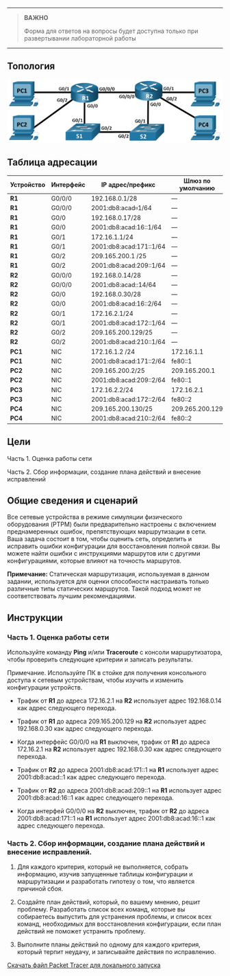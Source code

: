 
---

> **ВАЖНО**
> 
> Форма для ответов на вопросы будет доступна только при развертывании лабораторной работы 

---

## Топология

![](./assets/topology.png)

## Таблица адресации

| Устройство | Интерфейс | IP адрес/префикс        | Шлюз по умолчанию |
|------------|-----------|-------------------------|-------------------|
| **R1**     | G0/0/0    | 192.168.0.1/28          | —                 |
| **R1**     | G0/0/0    | 2001:db8:acad።1/64      | —                 |
| **R1**     | G0/0      | 192.168.0.17/28         | —                 |
| **R1**     | G0/0      | 2001:db8:acad:16::1/64  | —                 |
| **R1**     | G0/1      | 172.16.1.1/24           | —                 |
| **R1**     | G0/1      | 2001:db8:acad:171::1/64 | —                 |
| **R1**     | G0/2      | 209.165.200.1 /25       | —                 |
| **R1**     | G0/2      | 2001:db8:acad:209::1/64 | —                 |
| **R2**     | G0/0/0    | 192.168.0.14/28         | —                 |
| **R2**     | G0/0/0    | 2001:db8:acad::14/64    | —                 |
| **R2**     | G0/0      | 192.168.0.30/28         | —                 |
| **R2**     | G0/0      | 2001:db8:acad:16::2/64  | —                 |
| **R2**     | G0/1      | 172.16.2.1/24           | —                 |
| **R2**     | G0/1      | 2001:db8:acad:172::1/64 | —                 |
| **R2**     | G0/2      | 209.165.200.129/25      | —                 |
| **R2**     | G0/2      | 2001:db8:acad:210::1/64 | —                 |
| **PC1**    | NIC       | 172.16.1.2 /24          | 172.16.1.1        |
| **PC1**    | NIC       | 2001:db8:acad:171::2/64 | fe80::1           |
| **PC2**    | NIC       | 209.165.200.2/25        | 209.165.200.1     |
| **PC2**    | NIC       | 2001:db8:acad:209::2/64 | fe80::1           |
| **PC3**    | NIC       | 172.16.2.2/24           | 172.16.2.1        |
| **PC3**    | NIC       | 2001:db8:acad:172::2/64 | fe80::2           |
| **PC4**    | NIC       | 209.165.200.130/25      | 209.265.200.129   |
| **PC4**    | NIC       | 2001:db8:acad:210::2/64 | fe80::2           |

## Цели

Часть 1. Оценка работы сети

Часть 2. Сбор информации, создание плана действий и внесение исправлений

## Общие сведения и сценарий

Все сетевые устройства в режиме симуляции физического оборудования (PTPM) были предварительно настроены с включением преднамеренных ошибок, препятствующих маршрутизации в сети. Ваша задача состоит в том, чтобы оценить сеть, определить и исправить ошибки конфигурации для восстановления полной связи. Вы можете найти ошибки с инструкциями маршрутов или с другими конфигурациями, которые влияют на точность маршрутов.

**Примечание:** Статическая маршрутизация, используемая в данном задании, используется для оценки способности настраивать только различные типы статических маршрутов. Такой подход может не соответствовать лучшим рекомендациями.

## Инструкции

### Часть 1. Оценка работы сети

Используйте команду **Ping** и/или **Traceroute** с консоли маршрутизатора, чтобы проверить следующие критерии и записать результаты.

Примечание. Используйте ПК в стойке для получения консольного доступа к сетевым устройствам, чтобы изучить и изменить конфигурации устройств.

-   Трафик от **R1** до адреса 172.16.2.1 на **R2** использует адрес 192.168.0.14 как адрес следующего перехода.

-   Трафик от **R1** до адреса 209.165.200.129 на **R2** использует адрес 192.168.0.30 как адрес следующего перехода.

-   Когда интерфейс G0/0/0 на **R1** выключен, трафик от **R1** до адреса 172.16.2.1 на **R2** использует адрес 192.168.0.30 как адрес следующего перехода.

-   Трафик от **R2** до адреса 2001:db8:acad:171::1 на **R1** использует адрес 2001:db8:acad::1 как адрес следующего перехода.

-   Трафик от **R2** до адреса 2001:db8:acad:209::1 на **R1** использует адрес 2001:db8:acad:16::1 как адрес следующего перехода.

-   Когда интерфей G0/0/0 на **R2** выключен, трафик от **R2** до адреса 2001:db8:acad:171::1 на **R1** использует адрес 2001:db8:acad:16::1 как адрес следующего перехода.

### Часть 2. Сбор информации, создание плана действий и внесение исправлений.

1.  Для каждого критерия, который не выполняется, собрать информацию, изучив запущенные таблицы конфигурации и маршрутизации и разработать гипотезу о том, что является причиной сбоя.

2.  Создайте план действий, который, по вашему мнению, решит проблему. Разработать список всех команд, которые вы собираетесь выпустить для устранения проблемы, и список всех команд, необходимых для восстановления конфигурации, если план действий не поможет устранить проблему.

3.  Выполните планы действий по одному для каждого критерия, который терпит неудачу, и записывайте действия по исправлению.

[Скачать файл Packet Tracer для локального запуска](./assets/16.3.2-lab.pka)